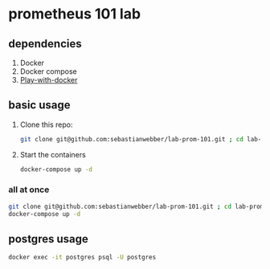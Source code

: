 # prometheus 101 lab

## dependencies

1. Docker
1. Docker compose
1. [Play-with-docker](https://labs.play-with-docker.com)

## basic usage

1. Clone this repo:

    ```bash
    git clone git@github.com:sebastianwebber/lab-prom-101.git ; cd lab-prom-101
    ```

1. Start the containers

    ```bash
    docker-compose up -d
    ```

### all at once

```bash
git clone git@github.com:sebastianwebber/lab-prom-101.git ; cd lab-prom-101
docker-compose up -d
```


## postgres usage

```bash
docker exec -it postgres psql -U postgres
```